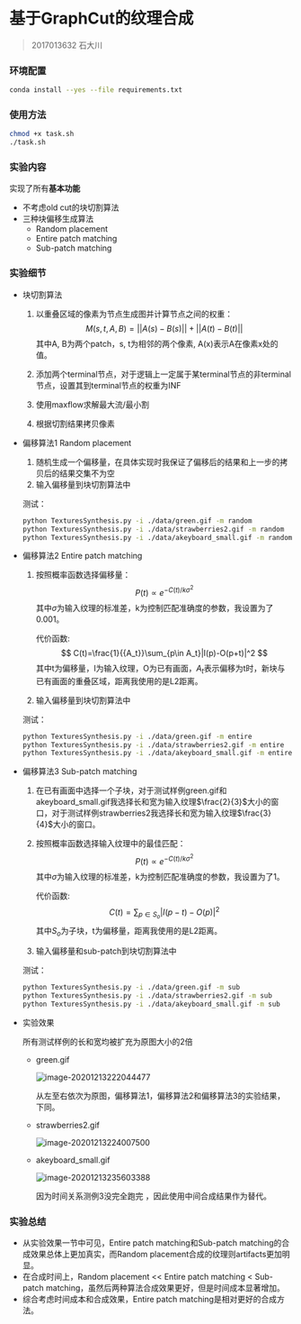 # 基于GraphCut的纹理合成

> 2017013632 石大川

### 环境配置

```bash
conda install --yes --file requirements.txt
```

### 使用方法

```bash
chmod +x task.sh
./task.sh
```

### 实验内容

实现了所有**基本功能**

* 不考虑old cut的块切割算法
* 三种块偏移生成算法
  * Random placement
  * Entire patch matching
  * Sub-patch matching

### 实验细节

* 块切割算法

  1. 以重叠区域的像素为节点生成图并计算节点之间的权重：
     $$
     M(s,t,A,B)=||A(s)-B(s)||+||A(t)-B(t)||
     $$
     其中A, B为两个patch，s, t为相邻的两个像素, A(x)表示A在像素x处的值。

  2. 添加两个terminal节点，对于逻辑上一定属于某terminal节点的非terminal节点，设置其到terminal节点的权重为INF

  3. 使用maxflow求解最大流/最小割

  4. 根据切割结果拷贝像素

* 偏移算法1 Random placement

  1. 随机生成一个偏移量，在具体实现时我保证了偏移后的结果和上一步的拷贝后的结果交集不为空
  2. 输入偏移量到块切割算法中

  测试：

  ```bash
  python TexturesSynthesis.py -i ./data/green.gif -m random
  python TexturesSynthesis.py -i ./data/strawberries2.gif -m random
  python TexturesSynthesis.py -i ./data/akeyboard_small.gif -m random
  ```

* 偏移算法2 Entire patch matching

  1. 按照概率函数选择偏移量：
     $$
     P(t)\propto e^{-C(t)/k\sigma^2}
     $$
     其中$\sigma$为输入纹理的标准差，k为控制匹配准确度的参数，我设置为了0.001。

     代价函数:
     $$
     C(t)=\frac{1}{{A_t}}\sum_{p\in A_t}|I(p)-O(p+t)|^2
     $$
     其中t为偏移量，I为输入纹理，O为已有画面，$A_t$表示偏移为t时，新块与已有画面的重叠区域，距离我使用的是L2距离。

  2. 输入偏移量到块切割算法中

  测试：

  ```bash
  python TexturesSynthesis.py -i ./data/green.gif -m entire
  python TexturesSynthesis.py -i ./data/strawberries2.gif -m entire
  python TexturesSynthesis.py -i ./data/akeyboard_small.gif -m entire
  ```

* 偏移算法3 Sub-patch matching

  1. 在已有画面中选择一个子块，对于测试样例green.gif和akeyboard_small.gif我选择长和宽为输入纹理$\frac{2}{3}$大小的窗口，对于测试样例strawberries2我选择长和宽为输入纹理$\frac{3}{4}$大小的窗口。

  2. 按照概率函数选择输入纹理中的最佳匹配：
     $$
     P(t)\propto e^{-C(t)/k\sigma^2}
     $$
     其中$\sigma$为输入纹理的标准差，k为控制匹配准确度的参数，我设置为了1。

     代价函数:
     $$
     C(t)=\sum_{p\in S_o}|I(p-t)-O(p)|^2
     $$
     其中$S_o$为子块，t为偏移量，距离我使用的是L2距离。

  3. 输入偏移量和sub-patch到块切割算法中

  测试：

  ```bash
  python TexturesSynthesis.py -i ./data/green.gif -m sub
  python TexturesSynthesis.py -i ./data/strawberries2.gif -m sub
  python TexturesSynthesis.py -i ./data/akeyboard_small.gif -m sub
  ```

* 实验效果

  所有测试样例的长和宽均被扩充为原图大小的2倍

  * green.gif

    ![image-20201213222044477](D:\CV\Cut\record\week12\media\image-20201213222044477.png)

    从左至右依次为原图，偏移算法1，偏移算法2和偏移算法3的实验结果，下同。

  * strawberries2.gif

    ![image-20201213224007500](../../../../CV/Cut/record/week12/media/image-20201213224007500.png)

  * akeyboard_small.gif

    ![image-20201213235603388](../../../../CV/Cut/record/week12/media/image-20201213235603388.png)

    因为时间关系测例3没完全跑完 ，因此使用中间合成结果作为替代。

### 实验总结

* 从实验效果一节中可见，Entire patch matching和Sub-patch matching的合成效果总体上更加真实，而Random placement合成的纹理则artifacts更加明显。
* 在合成时间上，Random placement << Entire patch matching < Sub-patch matching，虽然后两种算法合成效果更好，但是时间成本显著增加。
* 综合考虑时间成本和合成效果，Entire patch matching是相对更好的合成方法。